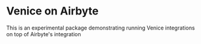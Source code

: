 # Venice on Airbyte

This is an experimental package demonstrating running Venice integrations on top of Airbyte's integration
